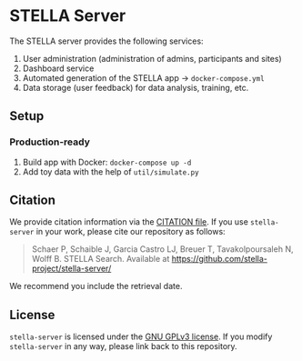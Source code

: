 # STELLA Server

The STELLA server provides the following services:

1. User administration (administration of admins, participants and sites)
2. Dashboard service
3. Automated generation of the STELLA app &rarr; `docker-compose.yml`  
4. Data storage (user feedback) for data analysis, training, etc.

## Setup

### Production-ready
1. Build app with Docker:  `docker-compose up -d`
2. Add toy data with the help of `util/simulate.py`

## Citation

We provide citation information via the [CITATION file](./CITATION.cff). If you use `stella-server` in your work, please cite our repository as follows:

> Schaer P, Schaible J, Garcia Castro LJ, Breuer T, Tavakolpoursaleh N, Wolff B. STELLA Search. Available at https://github.com/stella-project/stella-server/

We recommend you include the retrieval date.

## License

`stella-server` is licensed under the [GNU GPLv3 license](https://github.com/stella-project/stella-server/blob/master/LICENSE). If you modify `stella-server` in any way, please link back to this repository.

